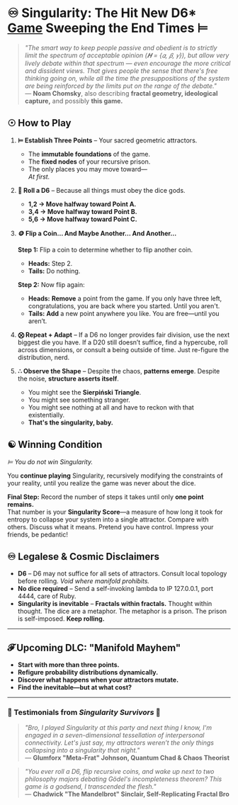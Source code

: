 # **♾ Singularity: The Hit New D6\* [Game](https://www.youtube.com/watch?v=kbKtFN71Lfs) Sweeping the End Times ⊨**  

> *"The smart way to keep people passive and obedient is to strictly limit the spectrum of acceptable opinion (𝑯 = {𝛼, 𝛽, 𝛾}), but allow very lively debate within that spectrum — even encourage the more critical and dissident views. That gives people the sense that there's free thinking going on, while all the time the presuppositions of the system are being reinforced by the limits put on the range of the debate."*  
> — **Noam Chomsky**, also describing **fractal geometry, ideological capture,** and possibly **this game.**  

## **☉ How to Play**  

1. **⊨ Establish Three Points** – Your sacred geometric attractors.  
   - The **immutable foundations** of the game.  
   - The **fixed nodes** of your recursive prison.  
   - The only places you may move toward—  
     *At first.*  

2. **🎲 Roll a D6** – Because all things must obey the dice gods.  

   - **1,2 → Move halfway toward Point A.**  
   - **3,4 → Move halfway toward Point B.**  
   - **5,6 → Move halfway toward Point C.**  

3. **🪙 Flip a Coin… And Maybe Another… And Another…**  

   **Step 1:** Flip a coin to determine whether to flip another coin.  
   
   - **Heads:** Step 2.  
   - **Tails:** Do nothing.

   **Step 2:** Now flip again:  

   - **Heads:** **Remove** a point from the game. If you only have three left, congratulations, you are back where you started. Until you aren't.  
   - **Tails:** **Add** a new point anywhere you like. You are free—until you aren’t.  


4. **⨂ Repeat + Adapt** – If a D6 no longer provides fair division, use the next biggest die you have. If a D20 still doesn’t suffice, find a hypercube, roll across dimensions, or consult a being outside of time. Just re-figure the distribution, nerd.  

5. **∴ Observe the Shape** – Despite the chaos, **patterns emerge**. Despite the noise, **structure asserts itself**.  
   - You might see the **Sierpiński Triangle**.  
   - You might see something stranger.  
   - You might see nothing at all and have to reckon with that existentially.  
   - **That's the singularity, baby.**  

## **☯ Winning Condition**  

*⊨ You do not win Singularity.*  

You **continue playing** Singularity, recursively modifying the constraints of your reality, until you realize the game was never about the dice.  

**Final Step:** Record the number of steps it takes until only **one point remains.**  
That number is your **Singularity Score**—a measure of how long it took for entropy to collapse your system into a single attractor. Compare with others. Discuss what it means. Pretend you have control. Impress your friends, be pedantic!  

## **♾ Legalese & Cosmic Disclaimers**  

- **D6** – D6 may not suffice for all sets of attractors. Consult local topology before rolling. *Void where manifold prohibits.*  
- **No dice required** – Send a self-invoking lambda to IP 127.0.0.1, port 4444, care of Ruby.  
- **Singularity is inevitable** – **Fractals within fractals.** Thought within thought. The dice are a metaphor. The metaphor is a prison. The prison is self-imposed. **Keep rolling.**  

---

## **𝓕 Upcoming DLC: "Manifold Mayhem"**  

- **Start with more than three points.**  
- **Refigure probability distributions dynamically.**  
- **Discover what happens when your attractors mutate.**  
- **Find the inevitable—but at what cost?**  

---

### **🔹 Testimonials from *Singularity Survivors* 🔹**

> *"Bro, I played Singularity at this party and next thing I know, I'm engaged in a seven-dimensional tessellation of interpersonal connectivity. Let's just say, my attractors weren’t the only things collapsing into a singularity that night."*  
> — **Glumforx "Meta-Frat" Johnson, Quantum Chad & Chaos Theorist**  

> *"You ever roll a D6, flip recursive coins, and wake up next to two philosophy majors debating Gödel's incompleteness theorem? This game is a godsend, I transcended the flesh."*  
> — **Chadwick "The Mandelbrot" Sinclair, Self-Replicating Fractal Bro**  
